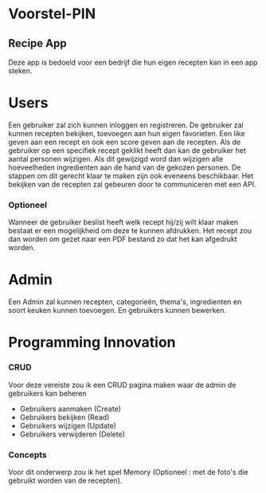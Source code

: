 # Voorstel-PIN

## Recipe App

Deze app is bedoeld voor een bedrijf die hun eigen recepten kan in een app steken.

# Users

Een gebruiker zal zich kunnen inloggen en registreren.
De gebruiker zal kunnen recepten bekijken, toevoegen aan hun eigen favorieten. Een like geven aan een recept en ook een score geven aan de recepten.
Als de gebruiker op een specifiek recept geklikt heeft dan kan de gebruiker het aantal personen wijzigen. Als dit gewijzigd word dan wijzigen alle hoeveelheden ingredienten aan de hand van de gekozen personen. De stappen om dit gerecht klaar te maken zijn ook eveneens beschikbaar.
Het bekijken van de recepten zal gebeuren door te communiceren met een API.

### Optioneel

Wanneer de gebruiker beslist heeft welk recept hij/zij wilt klaar maken bestaat er een mogelijkheid om deze te kunnen afdrukken. Het recept zou dan worden om gezet naar een PDF bestand zo dat het kan afgedrukt worden.

# Admin

Een Admin zal kunnen recepten, categorieën, thema's, ingredienten en soort keuken kunnen toevoegen. En gebruikers kunnen bewerken.

# Programming Innovation

### CRUD

Voor deze vereiste zou ik een CRUD pagina maken waar de admin de gebruikers kan beheren
* Gebruikers aanmaken (Create)
* Gebruikers bekijken (Read)
* Gebruikers wijzigen (Update)
* Gebruikers verwijderen (Delete)

### Concepts

Voor dit onderwerp zou ik het spel Memory (Optioneel : met de foto's die gebruikt worden van de recepten).

